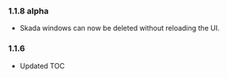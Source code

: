 ### 1.1.8 alpha
- Skada windows can now be deleted without reloading the UI.

### 1.1.6
- Updated TOC